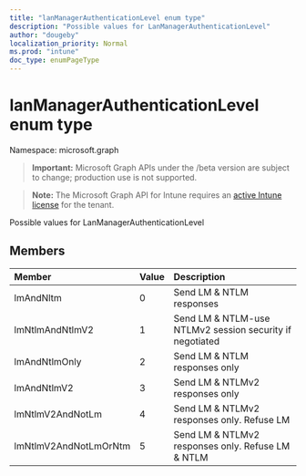 ```yaml
---
title: "lanManagerAuthenticationLevel enum type"
description: "Possible values for LanManagerAuthenticationLevel"
author: "dougeby"
localization_priority: Normal
ms.prod: "intune"
doc_type: enumPageType
---
```


# lanManagerAuthenticationLevel enum type

Namespace: microsoft.graph

> **Important:** Microsoft Graph APIs under the /beta version are subject to change; production use is not supported.

> **Note:** The Microsoft Graph API for Intune requires an [active Intune license](https://go.microsoft.com/fwlink/?linkid=839381) for the tenant.

Possible values for LanManagerAuthenticationLevel

## Members
|Member|Value|Description|
|:---|:---|:---|
|lmAndNltm|0|Send LM & NTLM responses|
|lmNtlmAndNtlmV2|1|Send LM & NTLM-use NTLMv2 session security if negotiated|
|lmAndNtlmOnly|2|Send LM & NTLM responses only|
|lmAndNtlmV2|3|Send LM & NTLMv2 responses only|
|lmNtlmV2AndNotLm|4|Send LM & NTLMv2 responses only. Refuse LM|
|lmNtlmV2AndNotLmOrNtm|5|Send LM & NTLMv2 responses only. Refuse LM & NTLM|



